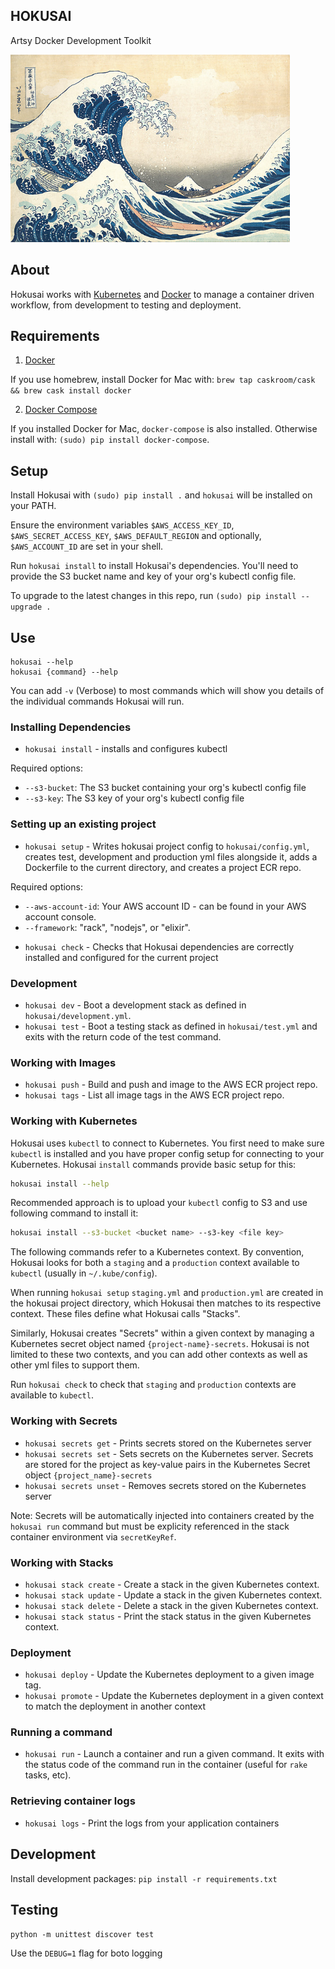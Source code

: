 HOKUSAI
-------

Artsy Docker Development Toolkit

<a href="https://www.artsy.net/article/artsy-editorial-7-things-you-didn-t-know-about-hokusai-painter-of-the-great-wave"><img height="300" src="hokusai.jpg"></a>

## About

Hokusai works with [Kubernetes](https://kubernetes.io/) and [Docker](https://www.docker.com/) to manage a container driven workflow, from development to testing and deployment.

## Requirements

1) [Docker](https://docs.docker.com/)

If you use homebrew, install Docker for Mac with: `brew tap caskroom/cask && brew cask install docker`

2) [Docker Compose](https://docs.docker.com/compose/)

If you installed Docker for Mac, `docker-compose` is also installed. Otherwise install with: `(sudo) pip install docker-compose`.

## Setup

Install Hokusai with `(sudo) pip install .` and `hokusai` will be installed on your PATH.

Ensure the environment variables `$AWS_ACCESS_KEY_ID`, `$AWS_SECRET_ACCESS_KEY`, `$AWS_DEFAULT_REGION` and optionally, `$AWS_ACCOUNT_ID` are set in your shell.

Run `hokusai install` to install Hokusai's dependencies.  You'll need to provide the S3 bucket name and key of your org's kubectl config file.

To upgrade to the latest changes in this repo, run `(sudo) pip install --upgrade .`

## Use

```
hokusai --help
hokusai {command} --help
```

You can add `-v` (Verbose) to most commands which will show you details of the individual commands Hokusai will run.

### Installing Dependencies

* `hokusai install` - installs and configures kubectl

Required options:
  - `--s3-bucket`: The S3 bucket containing your org's kubectl config file
  - `--s3-key`: The S3 key of your org's kubectl config file

### Setting up an existing project

* `hokusai setup` - Writes hokusai project config to `hokusai/config.yml`, creates test, development and production yml files alongside it, adds a Dockerfile to the current directory, and creates a project ECR repo.

Required options:
  - `--aws-account-id`: Your AWS account ID - can be found in your AWS account console.
  - `--framework`: "rack", "nodejs", or "elixir".

* `hokusai check` - Checks that Hokusai dependencies are correctly installed and configured for the current project

### Development

* `hokusai dev` - Boot a development stack as defined in `hokusai/development.yml`.
* `hokusai test` - Boot a testing stack as defined in `hokusai/test.yml` and exits with the return code of the test command.


### Working with Images

* `hokusai push` - Build and push and image to the AWS ECR project repo.
* `hokusai tags` - List all image tags in the AWS ECR project repo.

### Working with Kubernetes
Hokusai uses `kubectl` to connect to Kubernetes. You first need to make sure `kubectl` is installed and you have proper config setup for connecting to your Kubernetes. Hokusai `install` commands provide basic setup for this:
```bash
hokusai install --help
```
Recommended approach is to upload your `kubectl` config to S3 and use following command to install it:
```bash
hokusai install --s3-bucket <bucket name> --s3-key <file key>
```

The following commands refer to a Kubernetes context.  By convention, Hokusai looks for both a `staging` and a `production` context available to `kubectl` (usually in `~/.kube/config`).

When running `hokusai setup` `staging.yml` and `production.yml` are created in the hokusai project directory, which Hokusai then matches to its respective context.  These files define what Hokusai calls "Stacks".

Similarly, Hokusai creates "Secrets" within a given context by managing a Kubernetes secret object named `{project-name}-secrets`.  Hokusai is not limited to these two contexts, and you can add other contexts as well as other yml files to support them.

Run `hokusai check` to check that `staging` and `production` contexts are available to `kubectl`.

### Working with Secrets

* `hokusai secrets get` - Prints secrets stored on the Kubernetes server
* `hokusai secrets set` - Sets secrets on the Kubernetes server. Secrets are stored for the project as key-value pairs in the Kubernetes Secret object `{project_name}-secrets`
* `hokusai secrets unset` - Removes secrets stored on the Kubernetes server

Note: Secrets will be automatically injected into containers created by the `hokusai run` command but must be explicity referenced in the stack container environment via `secretKeyRef`.

### Working with Stacks

* `hokusai stack create` - Create a stack in the given Kubernetes context.
* `hokusai stack update` - Update a stack in the given Kubernetes context.
* `hokusai stack delete` - Delete a stack in the given Kubernetes context.
* `hokusai stack status` - Print the stack status in the given Kubernetes context.

### Deployment

* `hokusai deploy` - Update the Kubernetes deployment to a given image tag.
* `hokusai promote` - Update the Kubernetes deployment in a given context to match the deployment in another context

### Running a command

* `hokusai run` - Launch a container and run a given command. It exits with the status code of the command run in the container (useful for `rake` tasks, etc).

### Retrieving container logs

* `hokusai logs` - Print the logs from your application containers

## Development

Install development packages: `pip install -r requirements.txt`

## Testing

`python -m unittest discover test`

Use the `DEBUG=1` flag for boto logging
